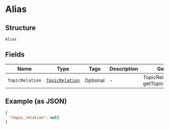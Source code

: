 
# Alias

## Structure

`Alias`

## Fields

| Name | Type | Tags | Description | Getter | Setter |
|  --- | --- | --- | --- | --- | --- |
| `TopicRelation` | [`TopicRelation`](../../doc/models/topic-relation.md) | Optional | - | TopicRelation getTopicRelation() | setTopicRelation(TopicRelation topicRelation) |

## Example (as JSON)

```json
{
  "topic_relation": null
}
```

